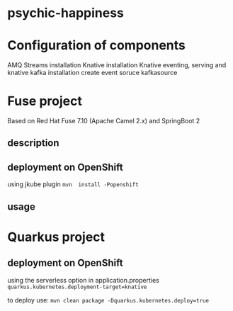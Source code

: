 # psychic-happiness
# Configuration of components
AMQ Streams installation
Knative installation
Knative eventing, serving and knative kafka installation
create event soruce kafkasource

# Fuse project
Based on Red Hat Fuse 7.10 (Apache Camel 2.x) and SpringBoot 2

## description

## deployment on OpenShift
using jkube plugin
`mvn  install -Popenshift`

## usage

# Quarkus project


## deployment on OpenShift
using the serverless option in application.properties
`quarkus.kubernetes.deployment-target=knative`

to deploy use:
`mvn clean package -Dquarkus.kubernetes.deploy=true`


